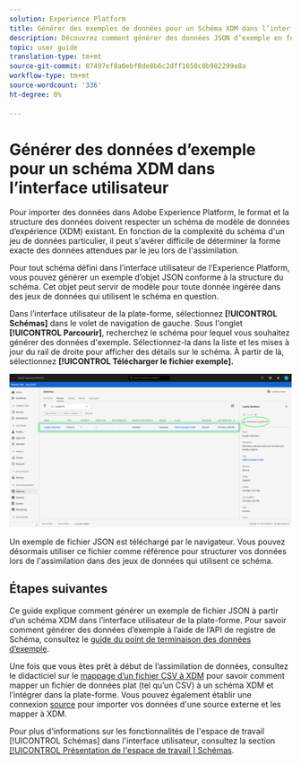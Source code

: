 ```yaml
---
solution: Experience Platform
title: Générer des exemples de données pour un Schéma XDM dans l’interface utilisateur
description: Découvrez comment générer des données JSON d’exemple en fonction d’un schéma existant dans l’interface utilisateur de Adobe Experience Platform.
topic: user guide
translation-type: tm+mt
source-git-commit: 87497ef8a0ebf8de8b6c2dff1650c0b982299e8a
workflow-type: tm+mt
source-wordcount: '336'
ht-degree: 0%

---
```



# Générer des données d’exemple pour un schéma XDM dans l’interface utilisateur

Pour importer des données dans Adobe Experience Platform, le format et la structure des données doivent respecter un schéma de modèle de données d’expérience (XDM) existant. En fonction de la complexité du schéma d&#39;un jeu de données particulier, il peut s&#39;avérer difficile de déterminer la forme exacte des données attendues par le jeu lors de l&#39;assimilation.

Pour tout schéma défini dans l’interface utilisateur de l’Experience Platform, vous pouvez générer un exemple d’objet JSON conforme à la structure du schéma. Cet objet peut servir de modèle pour toute donnée ingérée dans des jeux de données qui utilisent le schéma en question.

Dans l’interface utilisateur de la plate-forme, sélectionnez **[!UICONTROL Schémas]** dans le volet de navigation de gauche. Sous l&#39;onglet **[!UICONTROL Parcourir]**, recherchez le schéma pour lequel vous souhaitez générer des données d&#39;exemple. Sélectionnez-la dans la liste et les mises à jour du rail de droite pour afficher des détails sur le schéma. À partir de là, sélectionnez **[!UICONTROL Télécharger le fichier exemple].**

![](../images/ui/sample/sample-data.png)

Un exemple de fichier JSON est téléchargé par le navigateur. Vous pouvez désormais utiliser ce fichier comme référence pour structurer vos données lors de l&#39;assimilation dans des jeux de données qui utilisent ce schéma.

## Étapes suivantes

Ce guide explique comment générer un exemple de fichier JSON à partir d’un schéma XDM dans l’interface utilisateur de la plate-forme. Pour savoir comment générer des données d’exemple à l’aide de l’API de registre de Schéma, consultez le [guide du point de terminaison des données d’exemple](../api/sample-data.md).

Une fois que vous êtes prêt à début de l’assimilation de données, consultez le didacticiel sur le [mappage d’un fichier CSV à XDM](../../ingestion/tutorials/map-a-csv-file.md) pour savoir comment mapper un fichier de données plat (tel qu’un CSV) à un schéma XDM et l’intégrer dans la plate-forme. Vous pouvez également établir une connexion [source](../../sources/home.md) pour importer vos données d&#39;une source externe et les mapper à XDM.

Pour plus d&#39;informations sur les fonctionnalités de l&#39;espace de travail [!UICONTROL Schémas] dans l&#39;interface utilisateur, consultez la section [[!UICONTROL Présentation de l&#39;espace de travail ] Schémas](./overview.md).